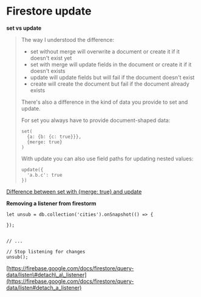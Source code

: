 # Firestore update

**set vs update**

> The way I understood the difference:
>
> * set without merge will overwrite a document or create it if it doesn't exist yet
> * set with merge will update fields in the document or create it if it doesn't exists
> * update will update fields but will fail if the document doesn't exist
> * create will create the document but fail if the document already exists
>
> There's also a difference in the kind of data you provide to set and update.
>
> For set you always have to provide document-shaped data:
>
> ```text
> set(
>   {a: {b: {c: true}}},
>   {merge: true}
> )
> ```
>
> With update you can also use field paths for updating nested values:
>
> ```text
> update({
>   'a.b.c': true
> })
> ```

[Difference between set with {merge: true} and update](https://stackoverflow.com/questions/46597327/difference-between-set-with-merge-true-and-update)

**Removing a listener from firestorm**

```text
let unsub = db.collection('cities').onSnapshot(() => {

});


// ...

// Stop listening for changes
unsub();
```

[https://firebase.google.com/docs/firestore/query-data/listen\#detach\_a\_listener](https://firebase.google.com/docs/firestore/query-data/listen#detach_a_listener)

